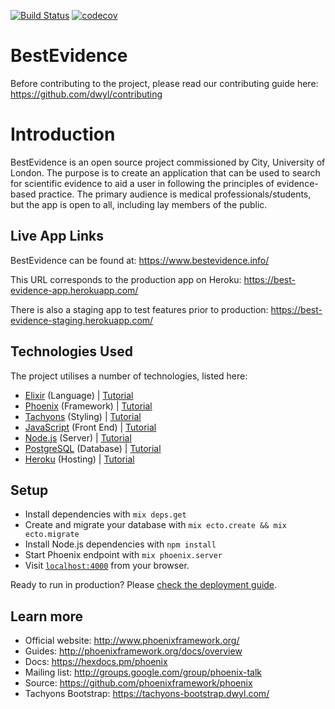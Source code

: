 [![Build Status](https://travis-ci.org/dwyl/best-evidence.svg?branch=master)](https://travis-ci.org/dwyl/best-evidence)
[![codecov](https://codecov.io/gh/dwyl/best-evidence/branch/master/graph/badge.svg)](https://codecov.io/gh/dwyl/best-evidence)
# BestEvidence

Before contributing to the project, please read our contributing guide here: https://github.com/dwyl/contributing

# Introduction

BestEvidence is an open source project commissioned by City, University of London. The purpose is to create an application that can be used to search for scientific evidence to aid a user in following the principles of evidence-based practice. The primary audience is medical professionals/students, but the app is open to all, including lay members of the public.

## Live App Links

BestEvidence can be found at: https://www.bestevidence.info/

This URL corresponds to the production app on Heroku: https://best-evidence-app.herokuapp.com/

There is also a staging app to test features prior to production: https://best-evidence-staging.herokuapp.com/


## Technologies Used
The project utilises a number of technologies, listed here:
  * [Elixir](https://elixir-lang.org/) (Language) | [Tutorial](https://github.com/dwyl/learn-elixir)
  * [Phoenix](http://www.phoenixframework.org/) (Framework) | [Tutorial](https://github.com/dwyl/learn-phoenix-framework)
  * [Tachyons](https://tachyons-bootstrap.dwyl.com/) (Styling) | [Tutorial](https://github.com/dwyl/learn-tachyons)
  * [JavaScript](https://developer.mozilla.org/bm/docs/Web/JavaScript) (Front End) | [Tutorial](https://github.com/dwyl/learn-javascript)
  * [Node.js](https://nodejs.org/en/) (Server) | [Tutorial](https://github.com/dwyl/learn-node-js-by-example)
  * [PostgreSQL](https://www.postgresql.org/) (Database) | [Tutorial](https://github.com/dwyl/learn-postgresql)
  * [Heroku](https://heroku.com) (Hosting) | [Tutorial](https://github.com/dwyl/learn-heroku)

## Setup

  * Install dependencies with `mix deps.get`
  * Create and migrate your database with `mix ecto.create && mix ecto.migrate`
  * Install Node.js dependencies with `npm install`
  * Start Phoenix endpoint with `mix phoenix.server`
  * Visit [`localhost:4000`](http://localhost:4000) from your browser.

Ready to run in production? Please [check the deployment guide](http://www.phoenixframework.org/docs/deployment).

## Learn more

  * Official website: http://www.phoenixframework.org/
  * Guides: http://phoenixframework.org/docs/overview
  * Docs: https://hexdocs.pm/phoenix
  * Mailing list: http://groups.google.com/group/phoenix-talk
  * Source: https://github.com/phoenixframework/phoenix
  * Tachyons Bootstrap: https://tachyons-bootstrap.dwyl.com/
